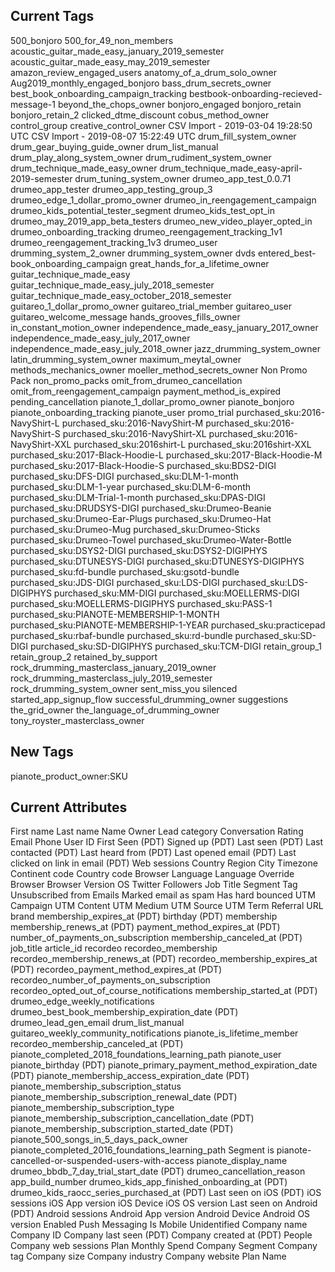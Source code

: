 ## Current Tags

500_bonjoro
500_for_49_non_members
acoustic_guitar_made_easy_january_2019_semester
acoustic_guitar_made_easy_may_2019_semester
amazon_review_engaged_users
anatomy_of_a_drum_solo_owner
Aug2019_monthly_engaged_bonjoro
bass_drum_secrets_owner
best_book_onboarding_campaign_tracking
bestbook-onboarding-recieved-message-1
beyond_the_chops_owner
bonjoro_engaged
bonjoro_retain
bonjoro_retain_2
clicked_dtme_discount
cobus_method_owner
control_group
creative_control_owner
CSV Import - 2019-03-04 19:28:50 UTC
CSV Import - 2019-08-07 15:22:49 UTC
drum_fill_system_owner
drum_gear_buying_guide_owner
drum_list_manual
drum_play_along_system_owner
drum_rudiment_system_owner
drum_technique_made_easy_owner
drum_technique_made_easy-april-2019-semester
drum_tuning_system_owner
drumeo_app_test_0.0.71
drumeo_app_tester
drumeo_app_testing_group_3
drumeo_edge_1_dollar_promo_owner
drumeo_in_reengagement_campaign
drumeo_kids_potential_tester_segment
drumeo_kids_test_opt_in
drumeo_may_2019_app_beta_testers
drumeo_new_video_player_opted_in
drumeo_onboarding_tracking
drumeo_reengagement_tracking_1v1
drumeo_reengagement_tracking_1v3
drumeo_user
drumming_system_2_owner
drumming_system_owner
dvds
entered_best-book_onboarding_campaign
great_hands_for_a_lifetime_owner
guitar_technique_made_easy
guitar_technique_made_easy_july_2018_semester
guitar_technique_made_easy_october_2018_semester
guitareo_1_dollar_promo_owner
guitareo_trial_member
guitareo_user
guitareo_welcome_message
hands_grooves_fills_owner
in_constant_motion_owner
independence_made_easy_january_2017_owner
independence_made_easy_july_2017_owner
independence_made_easy_july_2018_owner
jazz_drumming_system_owner
latin_drumming_system_owner
maximum_meytal_owner
methods_mechanics_owner
moeller_method_secrets_owner
Non Promo Pack
non_promo_packs
omit_from_drumeo_cancellation
omit_from_reengagement_campaign
payment_method_is_expired
pending_cancellation
pianote_1_dollar_promo_owner
pianote_bonjoro
pianote_onboarding_tracking
pianote_user
promo_trial
purchased_sku:2016-NavyShirt-L
purchased_sku:2016-NavyShirt-M
purchased_sku:2016-NavyShirt-S
purchased_sku:2016-NavyShirt-XL
purchased_sku:2016-NavyShirt-XXL
purchased_sku:2016shirt-L
purchased_sku:2016shirt-XXL
purchased_sku:2017-Black-Hoodie-L
purchased_sku:2017-Black-Hoodie-M
purchased_sku:2017-Black-Hoodie-S
purchased_sku:BDS2-DIGI
purchased_sku:DFS-DIGI
purchased_sku:DLM-1-month
purchased_sku:DLM-1-year
purchased_sku:DLM-6-month
purchased_sku:DLM-Trial-1-month
purchased_sku:DPAS-DIGI
purchased_sku:DRUDSYS-DIGI
purchased_sku:Drumeo-Beanie
purchased_sku:Drumeo-Ear-Plugs
purchased_sku:Drumeo-Hat
purchased_sku:Drumeo-Mug
purchased_sku:Drumeo-Sticks
purchased_sku:Drumeo-Towel
purchased_sku:Drumeo-Water-Bottle
purchased_sku:DSYS2-DIGI
purchased_sku:DSYS2-DIGIPHYS
purchased_sku:DTUNESYS-DIGI
purchased_sku:DTUNESYS-DIGIPHYS
purchased_sku:fd-bundle
purchased_sku:gsotd-bundle
purchased_sku:JDS-DIGI
purchased_sku:LDS-DIGI
purchased_sku:LDS-DIGIPHYS
purchased_sku:MM-DIGI
purchased_sku:MOELLERMS-DIGI
purchased_sku:MOELLERMS-DIGIPHYS
purchased_sku:PASS-1
purchased_sku:PIANOTE-MEMBERSHIP-1-MONTH
purchased_sku:PIANOTE-MEMBERSHIP-1-YEAR
purchased_sku:practicepad
purchased_sku:rbaf-bundle
purchased_sku:rd-bundle
purchased_sku:SD-DIGI
purchased_sku:SD-DIGIPHYS
purchased_sku:TCM-DIGI
retain_group_1
retain_group_2
retained_by_support
rock_drumming_masterclass_january_2019_owner
rock_drumming_masterclass_july_2019_semester
rock_drumming_system_owner
sent_miss_you
silenced
started_app_signup_flow
successful_drumming_owner
suggestions
the_grid_owner
the_language_of_drumming_owner
tony_royster_masterclass_owner

## New Tags
pianote_product_owner:SKU

## Current Attributes
First name
Last name
Name
Owner
Lead category
Conversation Rating
Email
Phone
User ID
First Seen (PDT)
Signed up (PDT)
Last seen (PDT)
Last contacted (PDT)
Last heard from (PDT)
Last opened email (PDT)
Last clicked on link in email (PDT)
Web sessions
Country
Region
City
Timezone
Continent code
Country code
Browser Language
Language Override
Browser
Browser Version
OS
Twitter Followers
Job Title
Segment
Tag
Unsubscribed from Emails
Marked email as spam
Has hard bounced
UTM Campaign
UTM Content
UTM Medium
UTM Source
UTM Term
Referral URL
brand
membership_expires_at (PDT)
birthday (PDT)
membership
membership_renews_at (PDT)
payment_method_expires_at (PDT)
number_of_payments_on_subscription
membership_canceled_at (PDT)
job_title
article_id
recordeo
recordeo_membership
recordeo_membership_renews_at (PDT)
recordeo_membership_expires_at (PDT)
recordeo_payment_method_expires_at (PDT)
recordeo_number_of_payments_on_subscription
recordeo_opted_out_of_course_notifications
membership_started_at (PDT)
drumeo_edge_weekly_notifications
drumeo_best_book_membership_expiration_date (PDT)
drumeo_lead_gen_email
drum_list_manual
guitareo_weekly_community_notifications
pianote_is_lifetime_member
recordeo_membership_canceled_at (PDT)
pianote_completed_2018_foundations_learning_path
pianote_user
pianote_birthday (PDT)
pianote_primary_payment_method_expiration_date (PDT)
pianote_membership_access_expiration_date (PDT)
pianote_membership_subscription_status
pianote_membership_subscription_renewal_date (PDT)
pianote_membership_subscription_type
pianote_membership_subscription_cancellation_date (PDT)
pianote_membership_subscription_started_date (PDT)
pianote_500_songs_in_5_days_pack_owner
pianote_completed_2016_foundations_learning_path
Segment is pianote-cancelled-or-suspended-users-with-access
pianote_display_name
drumeo_bbdb_7_day_trial_start_date (PDT)
drumeo_cancellation_reason
app_build_number
drumeo_kids_app_finished_onboarding_at (PDT)
drumeo_kids_raocc_series_purchased_at (PDT)
Last seen on iOS (PDT)
iOS sessions
iOS App version
iOS Device
iOS OS version
Last seen on Android (PDT)
Android sessions
Android App version
Android Device
Android OS version
Enabled Push Messaging
Is Mobile Unidentified
Company name
Company ID
Company last seen (PDT)
Company created at (PDT)
People
Company web sessions
Plan
Monthly Spend
Company Segment
Company tag
Company size
Company industry
Company website
Plan Name
